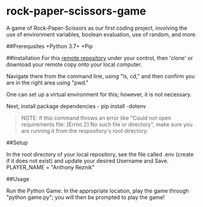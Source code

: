 # rock-paper-scissors-game
A game of Rock-Paper-Scissors as our first coding project, involving the use of environment variables, boolean evaluation, use of random, and more.

##Prerequsites
+Python 3.7+
+Pip

##Installation
For this [remote repository](link) under your control, then 'clone' or download your remote copy onto your local computer.

Navigate there from the command line, using "ls, cd," and then confirm you are in the right area using "pwd."

One can set up a virtual environment for this; however, it is not necessary.

Next, install package dependencies - pip install -dotenv

> NOTE: if this command throws an error like "Could not open requirements file: [Errno 2] No such file or directory", make sure you are running it from the respository's root directory.

##Setup

In the root directory of your local repository, see the file called .env (create if it does not exist) and update your desired Username and Save.
    PLAYER_NAME = "Anthony Reznik"

##Usage

Run the Python Game:
In the appropriate location, play the game through "python game.py"; you will then be prompted to play the game!
